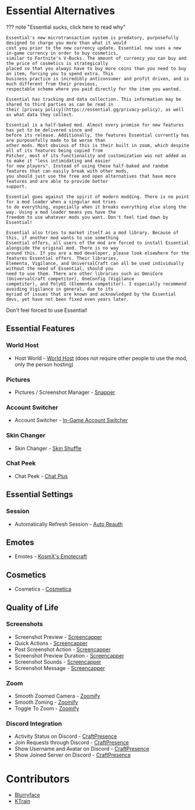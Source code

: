 # Essential Alternatives

??? note "Essential sucks, click here to read why"

    Essential's new microtransaction system is predatory, purposefully designed to charge you more than what it would
    cost you prior to the new currency update. Essential now uses a new in-game currency in order to buy cosmetics,
    similar to Fortnite's V-Bucks. The amount of currency you can buy and the price of cosmetics is strategically
    placed so that you always have to buy more coins than you need to buy an item, forcing you to spend extra. This
    business practice is incredibly anticonsumer and profit driven, and is much different from their previous,
    respectable scheme where you paid directly for the item you wanted.
    
    Essential has tracking and data collection. This information may be shared to third parties as can be read in
    their [privacy policy](https://essential.gg/privacy-policy), as well as what data they collect.
    
    Essential is a half-baked mod. Almost every promise for new features has yet to be delivered since and
    before its release. Additionally, the features Essential currently has are purposefully made to be worse than
    other mods. Most obvious of this is their built in zoom, which despite all of its features being copied from
    Patcher, most of its functionality and customization was not added as to make it "less intimidating and easier
    for new players". Instead of using these half-baked and random features that can easily break with other mods,
    you should just use the free and open alternatives that have more features and are able to provide better
    support.

    Essential goes against the spirit of modern modding. There is no point for a mod loader when a singular mod tries
    to do everything, especially when it breaks everything else along the way. Using a mod loader means you have the
    freedom to use whatever mods you want. Don't feel tied down by Essential!

    Essential also tries to market itself as a mod library. Because of this, if another mod wants to use something
    Essential offers, all users of the mod are forced to install Essential alongside the original mod. There is no way
    around this. If you are a mod developer, please look elsewhere for the features Essential offers. Their libraries,
    Elementa, Vigilance, and UniversalCraft can all be used individually without the need of Essential, should you
    need to use them. There are other libraries such as OmniCore (UniversalCraft competitor), OneConfig (Vigilance
    competitor), and PolyUI (Elementa competitor). I especially recommend avoiding Vigilance in general, due to its
    myriad of issues that are known and acknowledged by the Essential devs, yet have not been fixed even years later.

Don't feel forced to use Essential!

## Essential Features

### World Host

* Host World - [World Host](https://modrinth.com/mod/world-host) (does not require other people to use the mod, only the person hosting)

### Pictures

* Pictures / Screenshot Manager - [Snapper](https://modrinth.com/mod/snapper)

### Account Switcher

* Account Switcher - [In-Game Account Switcher](https://modrinth.com/mod/in-game-account-switcher)

### Skin Changer

* Skin Changer - [Skin Shuffle](https://modrinth.com/mod/skinshuffle)

### Chat Peek

* Chat Peek - [Chat Plus](https://modrinth.com/mod/chat-plus)

## Essential Settings

### Session

* Automatically Refresh Session - [Auto Reauth](https://modrinth.com/mod/auto-reauth)

## Emotes

* Emotes - [KosmX's Emotecraft](https://modrinth.com/mod/emotecraft)

## Cosmetics

* Cosmetics - [Cosmetica](https://modrinth.com/mod/cosmetica)

## Quality of Life

### Screenshots

* Screenshot Preview - [Screencapper](https://modrinth.com/mod/screencapper)
* Quick Actions - [Screencapper](https://modrinth.com/mod/screencapper)
* Post Screenshot Action - [Screencapper](https://modrinth.com/mod/screencapper)
* Screenshot Preview Duration - [Screencapper](https://modrinth.com/mod/screencapper)
* Screenshot Sounds - [Screencapper](https://modrinth.com/mod/screencapper)
* Screenshot Message - [Screencapper](https://modrinth.com/mod/screencapper)

### Zoom

* Smooth Zoomed Camera - [Zoomify](https://modrinth.com/mod/zoomify)
* Smooth Zoming - [Zoomify](https://modrinth.com/mod/zoomify)
* Toggle To Zoom - [Zoomify](https://modrinth.com/mod/zoomify)

### Discord Integration

* Activity Status on Discord - [CraftPresence](https://modrinth.com/mod/craftpresence)
* Join Requests through Discord - [CraftPresence](https://modrinth.com/mod/craftpresence)
* Show Username and Avatar on Discord - [CraftPresence](https://modrinth.com/mod/craftpresence)
* Show Joined Server on Discord - [CraftPresence](https://modrinth.com/mod/craftpresence)

# Contributors

* [Blurryface](https://blurry.gay)
* [KTrain](https://github.com/KTrain5169)
